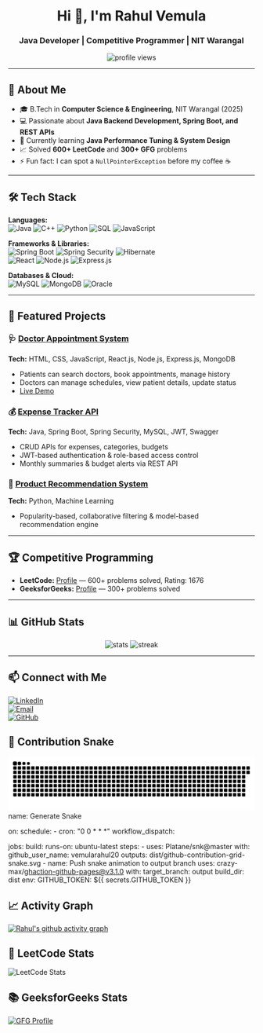 <h1 align="center">Hi 👋, I'm Rahul Vemula</h1>
<h3 align="center">Java Developer | Competitive Programmer | NIT Warangal</h3>

<p align="center">
  <img src="https://komarev.com/ghpvc/?username=vemularahul20&label=Profile%20views&color=0e75b6&style=flat" alt="profile views" />
</p>

---

## 🚀 About Me
- 🎓 B.Tech in **Computer Science & Engineering**, NIT Warangal (2025)
- 💻 Passionate about **Java Backend Development, Spring Boot, and REST APIs**
- 🌱 Currently learning **Java Performance Tuning & System Design**
- 📈 Solved **600+ LeetCode** and **300+ GFG** problems  
- ⚡ Fun fact: I can spot a `NullPointerException` before my coffee ☕

---

## 🛠 Tech Stack

**Languages:**  
![Java](https://img.shields.io/badge/Java-ED8B00?style=for-the-badge&logo=openjdk&logoColor=white) 
![C++](https://img.shields.io/badge/C++-00599C?style=for-the-badge&logo=cplusplus&logoColor=white) 
![Python](https://img.shields.io/badge/Python-3776AB?style=for-the-badge&logo=python&logoColor=white) 
![SQL](https://img.shields.io/badge/SQL-025E8C?style=for-the-badge&logo=postgresql&logoColor=white) 
![JavaScript](https://img.shields.io/badge/JavaScript-F7DF1E?style=for-the-badge&logo=javascript&logoColor=black)

**Frameworks & Libraries:**  
![Spring Boot](https://img.shields.io/badge/Spring_Boot-6DB33F?style=for-the-badge&logo=springboot&logoColor=white) 
![Spring Security](https://img.shields.io/badge/Spring_Security-6DB33F?style=for-the-badge&logo=springsecurity&logoColor=white) 
![Hibernate](https://img.shields.io/badge/Hibernate-59666C?style=for-the-badge&logo=hibernate&logoColor=white)  
![React](https://img.shields.io/badge/React-20232A?style=for-the-badge&logo=react&logoColor=61DAFB) 
![Node.js](https://img.shields.io/badge/Node.js-339933?style=for-the-badge&logo=node.js&logoColor=white) 
![Express.js](https://img.shields.io/badge/Express.js-000000?style=for-the-badge&logo=express&logoColor=white)

**Databases & Cloud:**  
![MySQL](https://img.shields.io/badge/MySQL-4479A1?style=for-the-badge&logo=mysql&logoColor=white) 
![MongoDB](https://img.shields.io/badge/MongoDB-4EA94B?style=for-the-badge&logo=mongodb&logoColor=white) 
![Oracle](https://img.shields.io/badge/Oracle-F80000?style=for-the-badge&logo=oracle&logoColor=white)

---

## 📂 Featured Projects

### 🩺 [Doctor Appointment System](https://github.com/vemularahul20/doctor-appointment)  
**Tech:** HTML, CSS, JavaScript, React.js, Node.js, Express.js, MongoDB  
- Patients can search doctors, book appointments, manage history  
- Doctors can manage schedules, view patient details, update status  
- [Live Demo](https://doctor-application-z1ii.onrender.com)

### 💰 [Expense Tracker API](https://github.com/vemularahul20/Expense-Tracker)  
**Tech:** Java, Spring Boot, Spring Security, MySQL, JWT, Swagger  
- CRUD APIs for expenses, categories, budgets  
- JWT-based authentication & role-based access control  
- Monthly summaries & budget alerts via REST API

### 🛒 [Product Recommendation System](https://github.com/vemularahul20/Product_Recommendation_System)  
**Tech:** Python, Machine Learning  
- Popularity-based, collaborative filtering & model-based recommendation engine

---

## 🏆 Competitive Programming

- **LeetCode:** [Profile](https://leetcode.com/vemularahul20/) — 600+ problems solved, Rating: 1676  
- **GeeksforGeeks:** [Profile](https://www.geeksforgeeks.org/user/vemularahul20/) — 300+ problems solved

---

## 📊 GitHub Stats

<p align="center">
  <img src="https://github-readme-stats.vercel.app/api?username=vemularahul20&show_icons=true&theme=radical" alt="stats" />
  <img src="https://github-readme-streak-stats.herokuapp.com/?user=vemularahul20&theme=radical" alt="streak" />
</p>

---

## 📫 Connect with Me

[![LinkedIn](https://img.shields.io/badge/LinkedIn-0077B5?style=for-the-badge&logo=linkedin&logoColor=white)](https://www.linkedin.com/in/rahul-vemula-11a2b4227/)  
[![Email](https://img.shields.io/badge/Email-D14836?style=for-the-badge&logo=gmail&logoColor=white)](mailto:vemularahul20@gmail.com)  
[![GitHub](https://img.shields.io/badge/GitHub-100000?style=for-the-badge&logo=github&logoColor=white)](https://github.com/vemularahul20)
## 🐍 Contribution Snake
![Snake animation](https://github.com/vemularahul20/vemularahul20/blob/output/github-contribution-grid-snake.svg)
name: Generate Snake

on:
  schedule:
    - cron: "0 0 * * *"
  workflow_dispatch:

jobs:
  build:
    runs-on: ubuntu-latest
    steps:
      - uses: Platane/snk@master
        with:
          github_user_name: vemularahul20
          outputs: dist/github-contribution-grid-snake.svg
      - name: Push snake animation to output branch
        uses: crazy-max/ghaction-github-pages@v3.1.0
        with:
          target_branch: output
          build_dir: dist
        env:
          GITHUB_TOKEN: ${{ secrets.GITHUB_TOKEN }}
## 📈 Activity Graph
[![Rahul's github activity graph](https://github-readme-activity-graph.vercel.app/graph?username=vemularahul20&bg_color=0d1117&color=00ff99&line=00ff99&point=ffffff&area=true&hide_border=true)](https://github.com/ashutosh00710/github-readme-activity-graph)
## 🏹 LeetCode Stats
![LeetCode Stats](https://leetcard.jacoblin.cool/vemularahul20?ext=heatmap)
## 📚 GeeksforGeeks Stats
[![GFG Profile](https://img.shields.io/badge/GeeksforGeeks-Profile-brightgreen?style=for-the-badge&logo=geeksforgeeks&logoColor=white)](https://www.geeksforgeeks.org/user/vemularahul20/)

